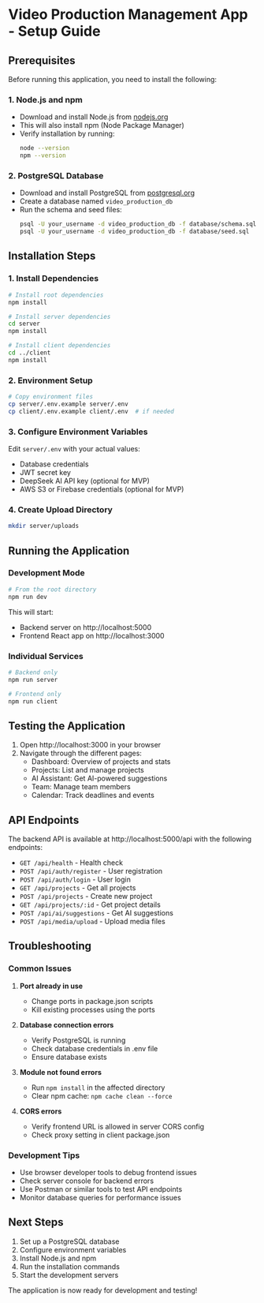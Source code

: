 # Video Production Management App - Setup Guide

## Prerequisites

Before running this application, you need to install the following:

### 1. Node.js and npm
- Download and install Node.js from [nodejs.org](https://nodejs.org/)
- This will also install npm (Node Package Manager)
- Verify installation by running:
  ```bash
  node --version
  npm --version
  ```

### 2. PostgreSQL Database
- Download and install PostgreSQL from [postgresql.org](https://www.postgresql.org/download/)
- Create a database named `video_production_db`
- Run the schema and seed files:
  ```bash
  psql -U your_username -d video_production_db -f database/schema.sql
  psql -U your_username -d video_production_db -f database/seed.sql
  ```

## Installation Steps

### 1. Install Dependencies
```bash
# Install root dependencies
npm install

# Install server dependencies
cd server
npm install

# Install client dependencies
cd ../client
npm install
```

### 2. Environment Setup
```bash
# Copy environment files
cp server/.env.example server/.env
cp client/.env.example client/.env  # if needed
```

### 3. Configure Environment Variables
Edit `server/.env` with your actual values:
- Database credentials
- JWT secret key
- DeepSeek AI API key (optional for MVP)
- AWS S3 or Firebase credentials (optional for MVP)

### 4. Create Upload Directory
```bash
mkdir server/uploads
```

## Running the Application

### Development Mode
```bash
# From the root directory
npm run dev
```

This will start:
- Backend server on http://localhost:5000
- Frontend React app on http://localhost:3000

### Individual Services
```bash
# Backend only
npm run server

# Frontend only
npm run client
```

## Testing the Application

1. Open http://localhost:3000 in your browser
2. Navigate through the different pages:
   - Dashboard: Overview of projects and stats
   - Projects: List and manage projects
   - AI Assistant: Get AI-powered suggestions
   - Team: Manage team members
   - Calendar: Track deadlines and events

## API Endpoints

The backend API is available at http://localhost:5000/api with the following endpoints:

- `GET /api/health` - Health check
- `POST /api/auth/register` - User registration
- `POST /api/auth/login` - User login
- `GET /api/projects` - Get all projects
- `POST /api/projects` - Create new project
- `GET /api/projects/:id` - Get project details
- `POST /api/ai/suggestions` - Get AI suggestions
- `POST /api/media/upload` - Upload media files

## Troubleshooting

### Common Issues

1. **Port already in use**
   - Change ports in package.json scripts
   - Kill existing processes using the ports

2. **Database connection errors**
   - Verify PostgreSQL is running
   - Check database credentials in .env file
   - Ensure database exists

3. **Module not found errors**
   - Run `npm install` in the affected directory
   - Clear npm cache: `npm cache clean --force`

4. **CORS errors**
   - Verify frontend URL is allowed in server CORS config
   - Check proxy setting in client package.json

### Development Tips

- Use browser developer tools to debug frontend issues
- Check server console for backend errors
- Use Postman or similar tools to test API endpoints
- Monitor database queries for performance issues

## Next Steps

1. Set up a PostgreSQL database
2. Configure environment variables
3. Install Node.js and npm
4. Run the installation commands
5. Start the development servers

The application is now ready for development and testing!
